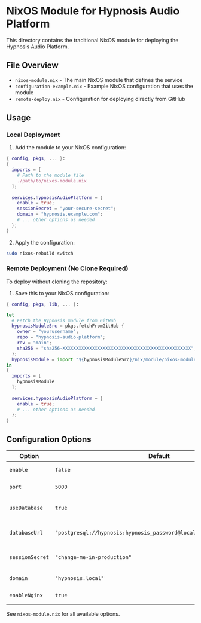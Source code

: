 # NixOS Module for Hypnosis Audio Platform

This directory contains the traditional NixOS module for deploying the Hypnosis Audio Platform.

## File Overview

- `nixos-module.nix` - The main NixOS module that defines the service
- `configuration-example.nix` - Example NixOS configuration that uses the module
- `remote-deploy.nix` - Configuration for deploying directly from GitHub

## Usage

### Local Deployment

1. Add the module to your NixOS configuration:

```nix
{ config, pkgs, ... }:
{
  imports = [
    # Path to the module file
    ./path/to/nixos-module.nix
  ];
  
  services.hypnosisAudioPlatform = {
    enable = true;
    sessionSecret = "your-secure-secret";
    domain = "hypnosis.example.com";
    # ... other options as needed
  };
}
```

2. Apply the configuration:

```bash
sudo nixos-rebuild switch
```

### Remote Deployment (No Clone Required)

To deploy without cloning the repository:

1. Save this to your NixOS configuration:

```nix
{ config, pkgs, lib, ... }:

let
  # Fetch the Hypnosis module from GitHub
  hypnosisModuleSrc = pkgs.fetchFromGitHub {
    owner = "yourusername";
    repo = "hypnosis-audio-platform";
    rev = "main";
    sha256 = "sha256-XXXXXXXXXXXXXXXXXXXXXXXXXXXXXXXXXXXXXXXXXXXXXXXX"; # Replace with actual hash
  };
  hypnosisModule = import "${hypnosisModuleSrc}/nix/module/nixos-module.nix";
in
{
  imports = [
    hypnosisModule
  ];
  
  services.hypnosisAudioPlatform = {
    enable = true;
    # ... other options as needed
  };
}
```

## Configuration Options

| Option | Default | Description |
|--------|---------|-------------|
| `enable` | `false` | Enable the service |
| `port` | `5000` | Port to listen on |
| `useDatabase` | `true` | Whether to use PostgreSQL |
| `databaseUrl` | `"postgresql://hypnosis:hypnosis_password@localhost:5432/hypnosis_db"` | Database connection URL |
| `sessionSecret` | `"change-me-in-production"` | Secret for session encryption |
| `domain` | `"hypnosis.local"` | Domain for Nginx |
| `enableNginx` | `true` | Configure Nginx |

See `nixos-module.nix` for all available options.